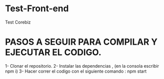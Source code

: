 # Test-Front-end
Test Corebiz


# PASOS A SEGUIR PARA COMPILAR Y EJECUTAR EL CODIGO.

1- Clonar el repositorio.
2- Instalar las dependencias , (en la consola escribir npm i)
3- Hacer correr el codigo con el siguiente comando : npm start

